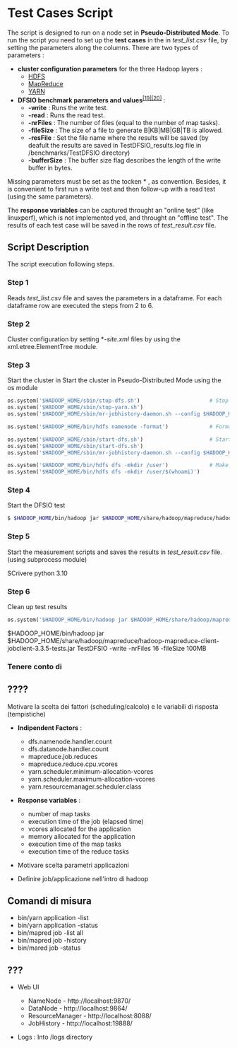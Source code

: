 # Test Cases Script
The script is designed to run on a node set in **Pseudo-Distributed Mode**. To run the script you need to set up the **test cases** in the in *test_list.csv* file, by setting the parameters along the columns. There are two types of parameters :
* **cluster configuration parameters** for the three Hadoop layers :
    * [HDFS](Parameters.md#hdfsparanalysis)
    * [MapReduce](Parameters.md#maprredparanalysis)
    * [YARN](Parameters.md#yarnparanalysis)
* **DFSIO benchmark parameters and values**<sup>[[19]](References.md#dfsio)</sup><sup>[[20]](References.md#benchmark)</sup> :
  * **-write** : Runs the write test.
  * **-read** : Runs the read test. 
  * **-nrFiles** : The number of files (equal to the number of map tasks).
  * **-fileSize** : The size of a file to generate B|KB|MB|GB|TB is allowed.
  * **-resFile** : Set the file name where the results will be saved (by deafult the results are saved in TestDFSIO_results.log file in /benchmarks/TestDFSIO directory)
  * **-bufferSize** : The buffer size flag describes the length of the write buffer in bytes.

Missing parameters must be set as the tocken * , as convention. Besides, it is convenient to first run a write test and then follow-up with a read test (using the same parameters).

The **response variables** can be captured throught an "online test" (like linuxperf), which is not implemented yed, and throught an "offline test". The results of each test case will be saved in the rows of *test_result.csv* file.


## Script Description <a name="scriptdesc"></a>
The script execution following steps.

### Step 1
Reads *test_list.csv* file and saves the parameters in a dataframe. For each dataframe row are executed the steps from 2 to 6.

### Step 2
Cluster configuration by setting **-site.xml* files by using the xml.etree.ElementTree module.

### Step 3
Start the cluster in Start the cluster in Pseudo-Distributed Mode using the os module
```python
os.system('$HADOOP_HOME/sbin/stop-dfs.sh')                      # Stop HDFS deamons,YARN deamons and JobHistoryServer
os.system('$HADOOP_HOME/sbin/stop-yarn.sh')
os.system('$HADOOP_HOME/sbin/mr-jobhistory-daemon.sh --config $HADOOP_HOME/etc/hadoop stop historyserver')

os.system('$HADOOP_HOME/bin/hdfs namenode -format')             # Format the filesystem

os.system('$HADOOP_HOME/sbin/start-dfs.sh')                     # Start hdfs and yarn deamons 
os.system('$HADOOP_HOME/sbin/start-dfs.sh')
os.system('$HADOOP_HOME/sbin/mr-jobhistory-daemon.sh --config $HADOOP_HOME/etc/hadoop start historyserver')

os.system('$HADOOP_HOME/bin/hdfs dfs -mkdir /user')             # Make the HDFS directories required to execute MapReduce jobs
os.system('$HADOOP_HOME/bin/hdfs dfs -mkdir /user/$(whoami)')
```

### Step 4 
Start the DFSIO test
```bash
$ $HADOOP_HOME/bin/hadoop jar $HADOOP_HOME/share/hadoop/mapreduce/hadoop-*test*.jar TestDFSIO -read | -write [-nrFiles N] [-fileSize MB] [-resFile resultFileName] [-bufferSize Bytes]
```

### Step 5
Start the measurement scripts and saves the results in *test_result.csv* file. (using subprocess module)

SCrivere python 3.10

### Step 6
Clean up test results
```python
os.system('$HADOOP_HOME/bin/hadoop jar $HADOOP_HOME/share/hadoop/mapreduce/hadoop-mapreduce-client-jobclient-3.3.5-tests.jar TestDFSIO -clean')
```

$HADOOP_HOME/bin/hadoop jar $HADOOP_HOME/share/hadoop/mapreduce/hadoop-mapreduce-client-jobclient-3.3.5-tests.jar TestDFSIO -write -nrFiles 16 -fileSize 100MB


### Tenere conto di 
<?xml-stylesheet type="text/xsl" href="configuration.xsl"?>


## ????
Motivare la scelta dei fattori (scheduling/calcolo) e le variabili di risposta (tempistiche)
* **Indipendent Factors** : 
  * dfs.namenode.handler.count
  * dfs.datanode.handler.count
  * mapreduce.job.reduces
  * mapreduce.reduce.cpu.vcores
  * yarn.scheduler.minimum-allocation-vcores
  * yarn.scheduler.maximum-allocation-vcores
  * yarn.resourcemanager.scheduler.class
* **Response variables** : 
  * number of map tasks
  * execution time of the job (elapsed time)
  * vcores allocated for the application
  * memory allocated for the application
  * execution time of the map tasks
  * execution time of the reduce tasks

* Motivare scelta parametri applicazioni
* Definire job/applicazione nell'intro di hadoop

## Comandi di misura
* bin/yarn application -list
* bin/yarn application -status <appID>
* bin/mapred job -list all
* bin/mapred job -history <jobID>
* bin/mared job -status <jobID>


## ???
* Web UI
  * NameNode - http://localhost:9870/
  * DataNode -  http://localhost:9864/
  * ResourceManager - http://localhost:8088/
  * JobHistory - http://localhost:19888/
     
* Logs : Into /logs directory
